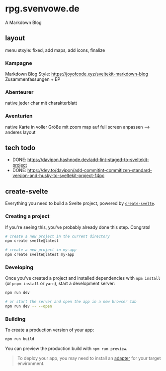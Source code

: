 # rpg.svenvowe.de

A Markdown Blog

## layout

menu stxyle: fixed, add maps, add icons, finalize

### Kampagne

Markdown Blog Style: https://joyofcode.xyz/sveltekit-markdown-blog
Zusammenfassungen + EP

### Abenteurer

native
jeder char mit charakterblatt

### Aventurien

native
Karte in voller Größe mit zoom
map auf full screen anpassen --> anderes layout

## tech todo

- DONE: https://davipon.hashnode.dev/add-lint-staged-to-sveltekit-project
- DONE: https://dev.to/davipon/add-commitint-commitizen-standard-version-and-husky-to-sveltekit-project-14pc

## create-svelte

Everything you need to build a Svelte project, powered by [`create-svelte`](https://github.com/sveltejs/kit/tree/master/packages/create-svelte).

### Creating a project

If you're seeing this, you've probably already done this step. Congrats!

```bash
# create a new project in the current directory
npm create svelte@latest

# create a new project in my-app
npm create svelte@latest my-app
```

### Developing

Once you've created a project and installed dependencies with `npm install` (or `pnpm install` or `yarn`), start a development server:

```bash
npm run dev

# or start the server and open the app in a new browser tab
npm run dev -- --open
```

### Building

To create a production version of your app:

```bash
npm run build
```

You can preview the production build with `npm run preview`.

> To deploy your app, you may need to install an [adapter](https://kit.svelte.dev/docs/adapters) for your target environment.
